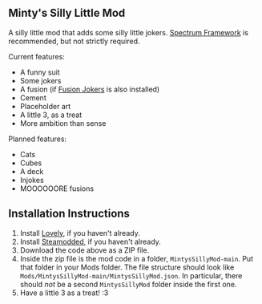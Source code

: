 ## Minty's Silly Little Mod

A silly little mod that adds some silly little jokers. [Spectrum Framework](https://github.com/wingedcatgirl/SpectrumFramework) is recommended, but not strictly required.

Current features:
- A funny suit
- Some jokers
- A fusion (if [Fusion Jokers](https://github.com/lshtech/Fusion-Jokers) is also installed)
- Cement
- Placeholder art
- A little 3, as a treat
- More ambition than sense

Planned features:
- Cats
- Cubes
- A deck
- Injokes
- MOOOOOORE fusions 

## Installation Instructions
1. Install [Lovely](https://github.com/ethangreen-dev/lovely-injector), if you haven't already.
2. Install [Steamodded](https://github.com/Steamopollys/steamodded), if you haven't already.
3. Download the code above as a ZIP file.
4. Inside the zip file is the mod code in a folder, `MintysSillyMod-main`. Put that folder in your Mods folder. The file structure should look like `Mods/MintysSillyMod-main/MintysSillyMod.json`. In particular, there should _not_ be a second `MintysSillyMod` folder inside the first one.
5. Have a little 3 as a treat! :3